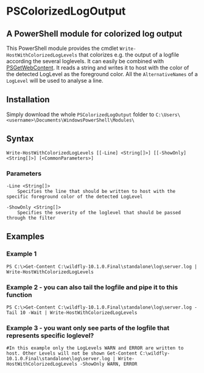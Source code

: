 # PSColorizedLogOutput
## A PowerShell module for colorized log output

This PowerShell module provides the cmdlet `Write-HostWithColorizedLogLevels` that colorizes e.g. the output of a logfile according the several loglevels. It can easily be combined with [PSGetWebContent](https://github.com/open-coding/PSGetWebContent). It reads a string and writes it to host with the color of the detected LogLevel as the foreground color. All the `AlternativeNames` of a `LogLevel` will be used to analyse a line. 

## Installation

Simply download the whole `PSColorizedLogOutput` folder to `C:\Users\<username>\Documents\WindowsPowerShell\Modules\`

## Syntax
`Write-HostWithColorizedLogLevels [[-Line] <String[]>] [[-ShowOnly] <String[]>] [<CommonParameters>]`

### Parameters
    -Line <String[]>
        Specifies the line that should be written to host with the specific foreground color of the detected LogLevel

    -ShowOnly <String[]>
        Specifies the severity of the loglevel that should be passed through the filter

## Examples
### Example 1
`PS C:\>Get-Content C:\wildfly-10.1.0.Final\standalone\log\server.log | Write-HostWithColorizedLogLevels`

### Example 2 - you can also tail the logfile and pipe it to this function
`PS C:\>Get-Content C:\wildfly-10.1.0.Final\standalone\log\server.log -Tail 10 -Wait | Write-HostWithColorizedLogLevels`

### Example 3 - you want only see parts of the logfile that represents specific loglevel?
`#In this example only the LogLevels WARN and ERROR are written to host. Other Levels will not be shown
Get-Content C:\wildfly-10.1.0.Final\standalone\log\server.log | Write-HostWithColorizedLogLevels -ShowOnly WARN, ERROR`
